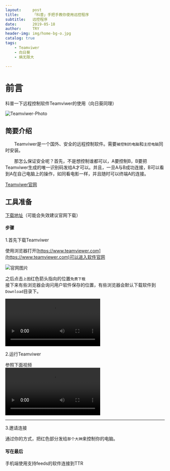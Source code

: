 ```yaml
---
layout:     post
title:      「科普」手把手教你使用远控程序
subtitle:   远控程序
date:       2019-05-18
author:     TRY
header-img: img/home-bg-o.jpg
catalog: true
tags:
    - Teamviwer
    - 向日葵
    - 熵无限大
    
---
```

# 前言

科普一下远程控制软件Teamviwer的使用（向日葵同理）

![Teamviwer-Photo](http://img3.imgtn.bdimg.com/it/u=1058844750,689370465&fm=26&gp=0.jpg)

## 简要介绍

　　Teamviwer是一个国外、安全的远程控制软件。需要`被控制的电脑`和`主控电脑`同时安装。

　　那怎么保证安全呢？首先，不是想控制谁都可以，A要控制B，B要把Teamviwer生成的唯一识别码发给A才可以。并且，一旦A与B成功连接，B可以看到A在自己电脑上的操作，如同看电影一样，并且随时可以终端A的连接。

[Teamviwer官网](https://www.teamviewer.com)  


## 工具准备

[下载地址](https://tv-static-net.oss-cn-beijing.aliyuncs.com/download/tv14/TeamViewer_Setup.exe)（可能会失效建议官网下载）

#### 步骤


1.首先下载Teamviwer

使用浏览器打开[https://www.teamviewer.com](https://www.teamviewer.com)可以进入软件官网

![官网图片](https://firerock2019.github.io/img/手把手教你使用远控程序/TeamviwerHomePage.png "官网图片")

之后点击`上图`红色箭头指向的位置`免费下载`  
接下来有些浏览器会询问用户软件保存的位置，有些浏览器会默认下载软件到`Download`目录下。

![Video](https://firerock2019.github.io/img/手把手教你使用远控程序/2.mp4 "Video")



2.运行Teamviwer

参照下面视频  
![Video](https://firerock2019.github.io/img/手把手教你使用远控程序/1.mp4 "Video")

---

3.邀请连接

通过你的方式，把红色部分发给`那个大神`来控制你的电脑。
 


#### 写在最后


手机端使用支持feeds的软件连接到TTR